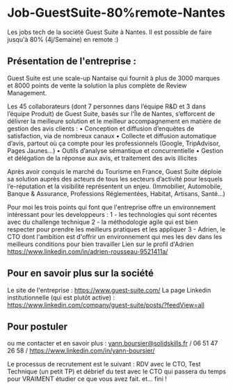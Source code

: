 # Job-GuestSuite-80%remote-Nantes
Les jobs tech de la société Guest Suite à Nantes. Il est possible de faire jusqu'à 80% (4j/Semaine) en remote :)


## Présentation de l'entreprise :

Guest Suite est une scale-up Nantaise qui fournit à plus de 3000 marques et 8000 points de vente la solution la plus complète de Review Management.

Les 45 collaborateurs (dont 7 personnes dans l’équipe R&D et 3 dans l’équipe Produit) de Guest Suite, basés sur l'Île de Nantes, s’efforcent de délivrer la meilleure solution et le meilleur accompagnement en matière de gestion des avis clients :
•	Conception et diffusion d’enquêtes de satisfaction, via de nombreux canaux
•	Collecte et diffusion automatique d’avis, partout où ça compte pour les professionnels (Google, TripAdvisor, Pages Jaunes…)
•	Outils d’analyse sémantique et concurrentielle
•	Gestion et délégation de la réponse aux avis, et traitement des avis illicites

Après avoir conquis le marché du Tourisme en France, Guest Suite déploie sa solution auprès des acteurs de tous les secteurs d’activité pour lesquels l’e-réputation et la visibilité représentent un enjeu. (Immobilier, Automobile, Banque & Assurance, Professions Réglementées, Habitat, Artisans, Santé…)

Pour moi les trois points qui font que l'entreprise offre un environnement intéressant pour les developpeurs :
1 - les technologies qui sont récentes avec du challenge technique
2 - la méthodologie agile qui est bien respecter pour prendre les meilleurs pratiques et les appliquer
3 - Adrien, le CTO dont l'ambition est d'offrir un environnement qui mes les dev dans les meilleurs conditions pour bien travailler
Lien sur le profil d'Adrien https://www.linkedin.com/in/adrien-rousseau-9521411a/


## Pour en savoir plus sur la société 
Le site de l'entreprise : https://www.guest-suite.com/
La page Linkedin institutionnelle  (qui est plutôt active) : https://www.linkedin.com/company/guest-suite/posts/?feedView=all


## Pour postuler
ou me contacter et en savoir plus : yann.boursier@solidskills.fr / 06 51 47 26 58 / https://www.linkedin.com/in/yann-boursier/


Le processus de recrutement est le suivant : RDV avec le CTO, Test Technique (un petit TP) et débrief du test avec le CTO qui passera du temps pour VRAIMENT étudier ce que vous avez fait. et... fini !

